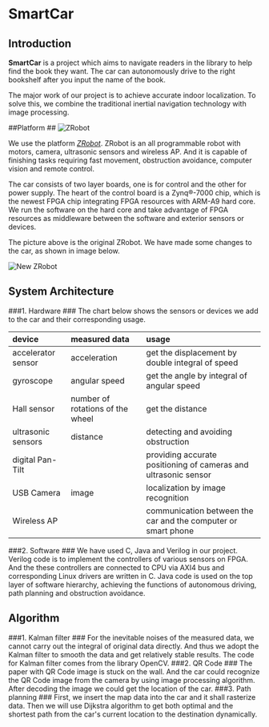 SmartCar
========
## Introduction ##
**SmartCar** is a project which aims to navigate readers in the library to help find the book they want. The car can autonomously drive  to the right bookshelf after you input the name of the book. 

The major work of our project is to achieve accurate indoor localization. To solve this, we combine the traditional inertial navigation technology with image processing.

##Platform ##
![ZRobot][2]

We use the platform [*ZRobot*][1]. ZRobot is an all programmable robot with motors, camera, ultrasonic sensors and wireless AP. And it is capable of finishing tasks requiring fast movement, obstruction avoidance, computer vision and remote control. 

The car consists of two layer boards, one is for control and the other for power supply. The heart of the control board is a Zynq®-7000 chip, which is the newest FPGA chip integrating FPGA resources with ARM-A9 hard core. We run the software on the hard core and take advantage of FPGA resources as middleware between the software and exterior sensors or devices.

The picture above is the original ZRobot. We have made some changes to the car, as shown in image below.

![New ZRobot][3]

## System Architecture ##
###1. Hardware ###
The chart below shows the sensors or devices we add to the car and their corresponding usage.

|device|measured data|usage|
|:--|:--|:--|
|accelerator sensor|acceleration   |get the displacement by double integral of speed|
|gyroscope         |angular speed  |get the angle by integral of angular speed |
|Hall sensor       |number of rotations of the wheel|get the distance |
|ultrasonic sensors|distance       |detecting and avoiding obstruction|
|digital Pan-Tilt  |               |providing accurate positioning of cameras and ultrasonic sensor|
|USB Camera        |image |localization by image recognition|
|Wireless AP       |  |communication between the car and the computer or smart phone|

###2. Software ###
We have used C, Java and Verilog in our project. Verilog code is to implement the controllers of various sensors on FPGA. And the these controllers are connected to CPU via AXI4 bus and corresponding Linux drivers are written in C. Java code is used on the top layer of software hierarchy, achieving the functions of autonomous driving, path planning and obstruction avoidance.

## Algorithm ##
###1. Kalman filter ###
For the inevitable noises of the measured data, we cannot carry out the integral of original data directly. And thus we adopt the Kalman filter to smooth the data and get relatively stable results. The code for Kalman filter comes from the library OpenCV.
###2. QR Code ###
The paper with QR Code image is stuck on the wall. And the car could recognize the QR Code image from the camera by using image processing algorithm. After decoding the image we could get the location of the car.
###3. Path planning ###
First, we insert the map data into the car and it shall rasterize data. Then we will use Dijkstra algorithm to get both optimal and the shortest path from the car's current location to the destination dynamically.

[1]:http://zrobot.org/
[2]:http://zrobot.org/wp-content/uploads/2013/08/zrobot-600x400.jpg
[3]:https://raw.githubusercontent.com/jackyang74/SmartCar/master/document/picture/SmartCar.jpg
